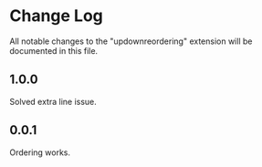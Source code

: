 # Change Log

All notable changes to the "updownreordering" extension will be documented in this file.

## 1.0.0

Solved extra line issue.

## 0.0.1

Ordering works.
